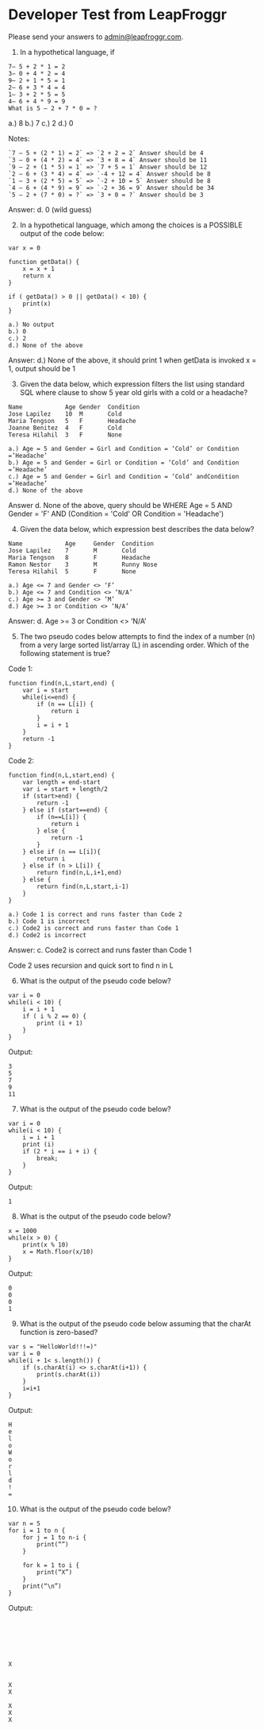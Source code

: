 # Developer Test from LeapFroggr

Please send your answers to [admin@leapfroggr.com](mailto:admin@leapfroggr.com).

1. In a hypothetical language, if

```
7– 5 + 2 * 1 = 2
3– 0 + 4 * 2 = 4
9– 2 + 1 * 5 = 1
2– 6 + 3 * 4 = 4
1– 3 + 2 * 5 = 5
4– 6 + 4 * 9 = 9
What is 5 – 2 + 7 * 0 = ?
```

a.) 8 
b.) 7
c.) 2 
d.) 0 

Notes: 

```
`7 – 5 + (2 * 1) = 2` => `2 + 2 = 2` Answer should be 4
`3 – 0 + (4 * 2) = 4` => `3 + 8 = 4` Answer should be 11
`9 – 2 + (1 * 5) = 1` => `7 + 5 = 1` Answer should be 12
`2 – 6 + (3 * 4) = 4` => `-4 + 12 = 4` Answer should be 8
`1 – 3 + (2 * 5) = 5` => `-2 + 10 = 5` Answer should be 8
`4 – 6 + (4 * 9) = 9` => `-2 + 36 = 9` Answer should be 34
`5 – 2 + (7 * 0) = ?` => `3 + 0 = ?` Answer should be 3
```

Answer: d. 0 (wild guess)

2. In a hypothetical language, which among the choices is a POSSIBLE output of the code below:

```
var x = 0

function getData() {
    x = x + 1
    return x
}

if ( getData() > 0 || getData() < 10) {
    print(x)
}
```

```
a.) No output 
b.) 0
c.) 2 
d.) None of the above
```

Answer: d.) None of the above, it should print 1 when getData is invoked x = 1, output should be 1


3. Given the data below, which expression filters the list using standard SQL where clause to show 5 year old girls with a cold
or a headache?

```
Name            Age Gender  Condition
Jose Lapilez    10  M       Cold
Maria Tengson   5   F       Headache
Joanne Benitez  4   F       Cold
Teresa Hilahil  3   F       None
```

```
a.) Age = 5 and Gender = Girl and Condition = ‘Cold’ or Condition =’Headache’
b.) Age = 5 and Gender = Girl or Condition = ‘Cold’ and Condition =’Headache’
c.) Age = 5 and Gender = Girl and Condition = ‘Cold’ andCondition =’Headache’
d.) None of the above
```

Answer d. None of the above, query should be WHERE Age = 5 AND Gender = 'F' AND (Condition = 'Cold' OR Condition = 'Headache')


4. Given the data below, which expression best describes the data below?

```
Name            Age     Gender  Condition
Jose Lapilez    7       M       Cold
Maria Tengson   8       F       Headache
Ramon Nestor    3       M       Runny Nose
Teresa Hilahil  5       F       None
```

```
a.) Age <= 7 and Gender <> ‘F’ 
b.) Age <= 7 and Condition <> ‘N/A’
c.) Age >= 3 and Gender <> ‘M’ 
d.) Age >= 3 or Condition <> ‘N/A’
```

Answer: d. Age >= 3 or Condition <> ‘N/A’

5. The two pseudo codes below attempts to find the index of a number (n) from a very large sorted list/array (L) in ascending
order. Which of the following statement is true?

Code 1:
```
function find(n,L,start,end) {
    var i = start
    while(i<=end) {
        if (n == L[i]) {
            return i
        }
        i = i + 1
    }
    return -1
}
```

Code 2:
```
function find(n,L,start,end) {
    var length = end-start
    var i = start + length/2
    if (start>end) {
        return -1
    } else if (start==end) {
        if (n==L[i]) {
            return i
        } else {
            return -1
        }
    } else if (n == L[i]){
        return i
    } else if (n > L[i]) {
        return find(n,L,i+1,end)
    } else {
        return find(n,L,start,i-1)
    }
}
```

```
a.) Code 1 is correct and runs faster than Code 2 
b.) Code 1 is incorrect
c.) Code2 is correct and runs faster than Code 1 
d.) Code2 is incorrect
```

Answer: c. Code2 is correct and runs faster than Code 1 

Code 2 uses recursion and quick sort to find n in L


6. What is the output of the pseudo code below?

```
var i = 0
while(i < 10) {
    i = i + 1
    if ( i % 2 == 0) {
        print (i + 1)
    }
}
```

Output:
```
3
5
7
9
11
```

7. What is the output of the pseudo code below?

```
var i = 0
while(i < 10) {
    i = i + 1
    print (i)
    if (2 * i == i + i) {
        break;
    }
}
```

Output:
```
1
```

8. What is the output of the pseudo code below?

```
x = 1000
while(x > 0) {
    print(x % 10)
    x = Math.floor(x/10)
}
```

Output:
```
0
0
0
1
```

9. What is the output of the pseudo code below assuming that the charAt function is zero-based?

```
var s = "HelloWorld!!!=)"
var i = 0
while(i + 1< s.length()) {
    if (s.charAt(i) <> s.charAt(i+1)) {
        print(s.charAt(i))
    }
    i=i+1
}
```

Output:

```
H
e
l
o
W
o
r
l
d
!
=
```

10. What is the output of the pseudo code below?

```
var n = 5
for i = 1 to n {
    for j = 1 to n-i {
        print(“”)
    }

    for k = 1 to i {
        print(“X”)
    }
    print(“\n”)
}
```

Output:

```
 





X


X
X

X
X
X


```
